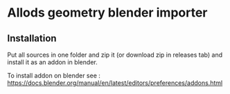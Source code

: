 # Allods geometry blender importer

## Installation 

Put all sources in one folder and zip it (or download zip in releases tab) and install it as an addon in blender.

To install addon on blender see : https://docs.blender.org/manual/en/latest/editors/preferences/addons.html